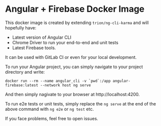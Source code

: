 # Angular + Firebase Docker Image
This docker image is created by extending `trion/ng-cli-karma` and will hopefully have:

* Latest version of Angular CLI
* Chrome Driver to run your end-to-end and unit tests
* Latest Firebase tools.

It can be used with GitLab CI or even for your local development.

To run your Angular project, you can simply navigate to your project directory and write:

``docker run --rm --name angular_cli -v `pwd`:/app angular-firebase:latest --network host ng serve``

And then simply nagivate to your browser at http://localhost:4200.

To run e2e tests or unit tests, simply replace the `ng serve` at the end of the above command with `ng e2e` or `ng test` etc.

If you face problems, feel free to open issues. 
